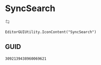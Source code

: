 # SyncSearch
![](/img/SyncSearch.png)

``` CSharp
EditorGUIUtility.IconContent("SyncSearch")
```
## GUID
```
3092139438960069621
```
